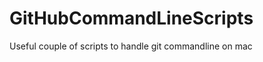GitHubCommandLineScripts
========================

Useful couple of scripts to handle git commandline on mac
